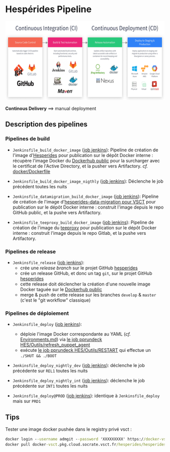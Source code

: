# Hespérides Pipeline

![alt text](CICD-resource.png)

**Continous Delivery** ==> manual deployment

## Description des pipelines

### Pipelines de build

- `Jenkinsfile_build_docker_image` ([job jenkins](https://master.jenkins.cloud.socrate.vsct.fr/job/A_HESPERIDES/job/continuous-delivery/job/build_docker_image/)):
Pipeline de création de l'image d'[Hesperides](https://github.com/voyages-sncf-technologies/hesperides) pour publication sur le dépôt Docker interne :
récupère l'image Docker du [Dockerhub public](https://hub.docker.com/r/hesperides/hesperides/) pour la surcharger avec le certificat de l'Active Directory, et la pusher vers Artifactory.
_cf._ [docker/Dockerfile](docker/Dockerfile)

- `Jenkinsfile_build_docker_image_nigthly` ([job jenkins](https://master.jenkins.cloud.socrate.vsct.fr/job/A_HESPERIDES/job/continuous-delivery/job/build_docker_image_nigthly/)):
Déclenche le job précédent toutes les nuits

- `Jenkinsfile_datamigration_build_docker_image` ([job jenkins](https://master.jenkins.cloud.socrate.vsct.fr/job/A_HESPERIDES/job/data-migration/job/build_docker_image/)):
Pipeline de création de l'image d'[hesperides-data-migration pour VSCT](https://github.com/voyages-sncf-technologies/hesperides-data-migration) pour publication sur le dépôt Docker interne :
construit l'image depuis le repo GitHub public, et la pushe vers Artifactory.

- `Jenkinsfile_teeproxy_build_docker_image` ([job jenkins](https://master.jenkins.cloud.socrate.vsct.fr/job/A_HESPERIDES/job/teeproxy/job/build_docker_image/)):
Pipeline de création de l'image du [teeproxy](https://gitlab.socrate.vsct.fr/hesperides/teeproxy) pour publication sur le dépôt Docker interne :
construit l'image depuis le repo Gitlab, et la pushe vers Artifactory.

### Pipelines de release

- `Jenkinsfile_release` ([job jenkins](https://master.jenkins.cloud.socrate.vsct.fr/job/A_HESPERIDES/job/continuous-delivery/job/release/)):
  * crée une _release branch_ sur le projet GitHub [hesperides](https://github.com/voyages-sncf-technologies/hesperides)
  * crée un release GitHub, et donc un tag `git`, sur le projet GitHub [hesperides](https://github.com/voyages-sncf-technologies/hesperides)
  * cette release doit déclencher la création d'une nouvelle image Docker taguée sur le [Dockerhub public](https://hub.docker.com/r/hesperides/hesperides/)
  * merge & push de cette release sur les branches `develop` & `master` (c'est le "git workflow" classique)

### Pipelines de déploiement

- `Jenkinsfile_deploy` ([job jenkins](https://master.jenkins.cloud.socrate.vsct.fr/job/A_HESPERIDES/job/continuous-delivery/job/deploy/)):
  * déploie l'image Docker correspondante au YAML (_cf._ [Environments.md](Environments.md)) via [le job pprundeck HES/Outils/refresh_puppet_agent](https://pprundeck.socrate.vsct.fr/rundeck/project/HES/job/show/03662b77-5169-4828-96e8-8ba855d6c441)
  * exécute [le job pprundeck HES/Outils/RESTART](https://pprundeck.socrate.vsct.fr/rundeck/project/HES/job/show/c9f92ce5-2d20-4a57-9cb8-8e88aae5412f) qui effectue un `./SHUT && ./BOOT`

- `Jenkinsfile_deploy_nightly_dev` ([job jenkins](https://master.jenkins.cloud.socrate.vsct.fr/job/A_HESPERIDES/job/continuous-delivery/job/deploy_nightly_dev/)):
déclenche le job précédente sur `REL1` toutes les nuits

- `Jenkinsfile_deploy_nightly_int` ([job jenkins](https://master.jenkins.cloud.socrate.vsct.fr/job/A_HESPERIDES/job/continuous-delivery/job/deploy_nightly_int/)):
déclenche le job précédente sur `INT1` toutes les nuits

- `Jenkinsfile_deploy@PROD` ([job jenkins](https://master.jenkins.cloud.socrate.vsct.fr/job/A_HESPERIDES@PROD/job/deploy/)):
identique à `Jenkinsfile_deploy` mais sur `PRD1`

## Tips

Tester une image docker pushée dans le registry privé vsct :
```cmd
docker login --username admgit --password 'XXXXXXXXX' https://docker-vsct.pkg.cloud.socrate.vsct.fr 
docker pull docker-vsct.pkg.cloud.socrate.vsct.fr/hesperides/hesperides:develop 
```
